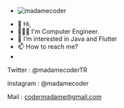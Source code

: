 - <p align="left"> <img src="https://komarev.com/ghpvc/?username=madamecoder&label=Views&color=blue&style=plastic" alt="madamecoder" /> </p>
- 👋 Hi, 
- 👩🏻‍💻 I'm Computer Engineer.
- 👀 I’m interested in Java and Flutter
- 📫 How to reach me? 
- 



Twitter : @madamecoderTR

Instagram : @madamecoder

Mail : codermadame@gmail.com
